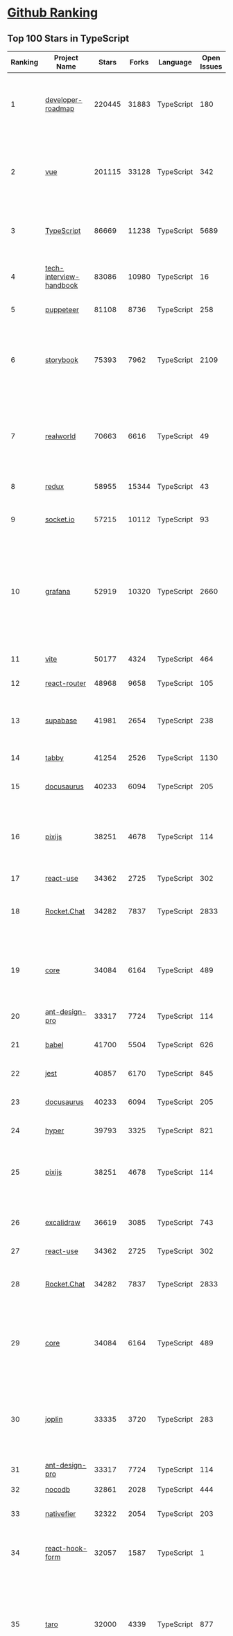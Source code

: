[Github Ranking](../README.md)
==========

## Top 100 Stars in TypeScript

| Ranking | Project Name | Stars | Forks | Language | Open Issues | Description | Last Commit |
| ------- | ------------ | ----- | ----- | -------- | ----------- | ----------- | ----------- |
| 1 | [developer-roadmap](https://github.com/kamranahmedse/developer-roadmap) | 220445 | 31883 | TypeScript | 180 | Interactive roadmaps, guides and other educational content to help developers grow in their careers. | 2022-12-06T19:24:19Z |
| 2 | [vue](https://github.com/vuejs/vue) | 201115 | 33128 | TypeScript | 342 | 🖖 Vue.js is a progressive, incrementally-adoptable JavaScript framework for building UI on the web. | 2022-12-06T14:35:28Z |
| 3 | [TypeScript](https://github.com/microsoft/TypeScript) | 86669 | 11238 | TypeScript | 5689 | TypeScript is a superset of JavaScript that compiles to clean JavaScript output. | 2022-12-07T01:37:31Z |
| 4 | [tech-interview-handbook](https://github.com/yangshun/tech-interview-handbook) | 83086 | 10980 | TypeScript | 16 | 💯 Curated coding interview preparation materials for busy software engineers | 2022-11-25T16:58:13Z |
| 5 | [puppeteer](https://github.com/puppeteer/puppeteer) | 81108 | 8736 | TypeScript | 258 | Headless Chrome Node.js API | 2022-12-07T08:03:28Z |
| 6 | [storybook](https://github.com/storybookjs/storybook) | 75393 | 7962 | TypeScript | 2109 | Storybook is a frontend workshop for building UI components and pages in isolation. Made for UI development, testing, and documentation.  | 2022-12-07T09:55:42Z |
| 7 | [realworld](https://github.com/gothinkster/realworld) | 70663 | 6616 | TypeScript | 49 | "The mother of all demo apps" — Exemplary fullstack Medium.com clone powered by React, Angular, Node, Django, and many more 🏅 | 2022-12-07T02:46:22Z |
| 8 | [redux](https://github.com/reduxjs/redux) | 58955 | 15344 | TypeScript | 43 | Predictable state container for JavaScript apps | 2022-12-05T15:49:27Z |
| 9 | [socket.io](https://github.com/socketio/socket.io) | 57215 | 10112 | TypeScript | 93 | Realtime application framework (Node.JS server) | 2022-12-07T06:12:42Z |
| 10 | [grafana](https://github.com/grafana/grafana) | 52919 | 10320 | TypeScript | 2660 | The open and composable observability and data visualization platform. Visualize metrics, logs, and traces from multiple sources like Prometheus, Loki, Elasticsearch, InfluxDB, Postgres and many more.  | 2022-12-07T10:01:21Z |
| 11 | [vite](https://github.com/vitejs/vite) | 50177 | 4324 | TypeScript | 464 | Next generation frontend tooling. It's fast! | 2022-12-07T08:54:52Z |
| 12 | [react-router](https://github.com/remix-run/react-router) | 48968 | 9658 | TypeScript | 105 | Declarative routing for React | 2022-12-07T01:54:50Z |
| 13 | [supabase](https://github.com/supabase/supabase) | 41981 | 2654 | TypeScript | 238 | The open source Firebase alternative. Follow to stay updated about our public Beta. | 2022-12-07T09:20:41Z |
| 14 | [tabby](https://github.com/Eugeny/tabby) | 41254 | 2526 | TypeScript | 1130 | A terminal for a more modern age | 2022-12-07T07:57:23Z |
| 15 | [docusaurus](https://github.com/facebook/docusaurus) | 40233 | 6094 | TypeScript | 205 | Easy to maintain open source documentation websites. | 2022-12-07T04:45:57Z |
| 16 | [pixijs](https://github.com/pixijs/pixijs) | 38251 | 4678 | TypeScript | 114 | The HTML5 Creation Engine: Create beautiful digital content with the fastest, most flexible 2D WebGL renderer. | 2022-12-07T09:01:56Z |
| 17 | [react-use](https://github.com/streamich/react-use) | 34362 | 2725 | TypeScript | 302 | React Hooks — 👍 | 2022-12-06T18:08:27Z |
| 18 | [Rocket.Chat](https://github.com/RocketChat/Rocket.Chat) | 34282 | 7837 | TypeScript | 2833 | The communications platform that puts data protection first. | 2022-12-07T07:11:08Z |
| 19 | [core](https://github.com/vuejs/core) | 34084 | 6164 | TypeScript | 489 | 🖖 Vue.js is a progressive, incrementally-adoptable JavaScript framework for building UI on the web. | 2022-12-07T09:59:09Z |
| 20 | [ant-design-pro](https://github.com/ant-design/ant-design-pro) | 33317 | 7724 | TypeScript | 114 | 👨🏻‍💻👩🏻‍💻 Use Ant Design like a Pro! | 2022-12-06T07:42:38Z |
| 21 | [babel](https://github.com/babel/babel) | 41700 | 5504 | TypeScript | 626 | 🐠 Babel is a compiler for writing next generation JavaScript. | 2022-12-07T04:43:02Z |
| 22 | [jest](https://github.com/facebook/jest) | 40857 | 6170 | TypeScript | 845 | Delightful JavaScript Testing. | 2022-12-05T00:01:41Z |
| 23 | [docusaurus](https://github.com/facebook/docusaurus) | 40233 | 6094 | TypeScript | 205 | Easy to maintain open source documentation websites. | 2022-12-07T04:45:57Z |
| 24 | [hyper](https://github.com/vercel/hyper) | 39793 | 3325 | TypeScript | 821 | A terminal built on web technologies | 2022-12-06T09:48:36Z |
| 25 | [pixijs](https://github.com/pixijs/pixijs) | 38251 | 4678 | TypeScript | 114 | The HTML5 Creation Engine: Create beautiful digital content with the fastest, most flexible 2D WebGL renderer. | 2022-12-07T09:01:56Z |
| 26 | [excalidraw](https://github.com/excalidraw/excalidraw) | 36619 | 3085 | TypeScript | 743 | Virtual whiteboard for sketching hand-drawn like diagrams | 2022-12-07T05:37:28Z |
| 27 | [react-use](https://github.com/streamich/react-use) | 34362 | 2725 | TypeScript | 302 | React Hooks — 👍 | 2022-12-06T18:08:27Z |
| 28 | [Rocket.Chat](https://github.com/RocketChat/Rocket.Chat) | 34282 | 7837 | TypeScript | 2833 | The communications platform that puts data protection first. | 2022-12-07T07:11:08Z |
| 29 | [core](https://github.com/vuejs/core) | 34084 | 6164 | TypeScript | 489 | 🖖 Vue.js is a progressive, incrementally-adoptable JavaScript framework for building UI on the web. | 2022-12-07T09:59:09Z |
| 30 | [joplin](https://github.com/laurent22/joplin) | 33335 | 3720 | TypeScript | 283 | Joplin - an open source note taking and to-do application with synchronisation capabilities for Windows, macOS, Linux, Android and iOS. | 2022-12-07T09:43:16Z |
| 31 | [ant-design-pro](https://github.com/ant-design/ant-design-pro) | 33317 | 7724 | TypeScript | 114 | 👨🏻‍💻👩🏻‍💻 Use Ant Design like a Pro! | 2022-12-06T07:42:38Z |
| 32 | [nocodb](https://github.com/nocodb/nocodb) | 32861 | 2028 | TypeScript | 444 | 🔥 🔥 🔥 Open Source Airtable Alternative | 2022-12-07T09:42:03Z |
| 33 | [nativefier](https://github.com/nativefier/nativefier) | 32322 | 2054 | TypeScript | 203 | Make any web page a desktop application | 2022-11-07T23:37:05Z |
| 34 | [react-hook-form](https://github.com/react-hook-form/react-hook-form) | 32057 | 1587 | TypeScript | 1 | 📋 React Hooks for form state management and validation (Web + React Native) | 2022-12-06T15:16:21Z |
| 35 | [taro](https://github.com/NervJS/taro) | 32000 | 4339 | TypeScript | 877 | 开放式跨端跨框架解决方案，支持使用 React/Vue/Nerv 等框架来开发微信/京东/百度/支付宝/字节跳动/ QQ 小程序/H5/React Native 等应用。  https://taro.zone/ | 2022-12-07T08:22:15Z |
| 36 | [query](https://github.com/TanStack/query) | 31462 | 1949 | TypeScript | 20 | 🤖 Powerful asynchronous state management, server-state utilities and data fetching for TS/JS, React, Solid, Svelte and Vue. | 2022-12-06T14:52:07Z |
| 37 | [chakra-ui](https://github.com/chakra-ui/chakra-ui) | 30053 | 2689 | TypeScript | 84 | ⚡️ Simple, Modular & Accessible UI Components for your React Applications | 2022-12-06T15:49:25Z |
| 38 | [typeorm](https://github.com/typeorm/typeorm) | 29881 | 5550 | TypeScript | 1751 | ORM for TypeScript and JavaScript (ES7, ES6, ES5). Supports MySQL, PostgreSQL, MariaDB, SQLite, MS SQL Server, Oracle, SAP Hana, WebSQL databases. Works in NodeJS, Browser, Ionic, Cordova and Electron platforms. | 2022-12-07T05:52:25Z |
| 39 | [graphql-engine](https://github.com/hasura/graphql-engine) | 28796 | 2533 | TypeScript | 1857 | Blazing fast, instant realtime GraphQL APIs on your DB with fine grained access control, also trigger webhooks on database events. | 2022-12-07T09:27:31Z |
| 40 | [type-challenges](https://github.com/type-challenges/type-challenges) | 28395 | 2802 | TypeScript | 17937 | Collection of TypeScript type challenges with online judge | 2022-12-01T10:55:27Z |
| 41 | [typeorm](https://github.com/typeorm/typeorm) | 29881 | 5550 | TypeScript | 1751 | ORM for TypeScript and JavaScript (ES7, ES6, ES5). Supports MySQL, PostgreSQL, MariaDB, SQLite, MS SQL Server, Oracle, SAP Hana, WebSQL databases. Works in NodeJS, Browser, Ionic, Cordova and Electron platforms. | 2022-12-07T05:52:25Z |
| 42 | [graphql-engine](https://github.com/hasura/graphql-engine) | 28796 | 2533 | TypeScript | 1857 | Blazing fast, instant realtime GraphQL APIs on your DB with fine grained access control, also trigger webhooks on database events. | 2022-12-07T09:27:31Z |
| 43 | [rxjs](https://github.com/ReactiveX/rxjs) | 28086 | 2894 | TypeScript | 209 | A reactive programming library for JavaScript | 2022-12-05T08:53:43Z |
| 44 | [appwrite](https://github.com/appwrite/appwrite) | 27649 | 2285 | TypeScript | 635 | Secure Backend Server for Web, Mobile & Flutter Developers 🚀 AKA the 100% open-source Firebase alternative. | 2022-12-07T09:52:22Z |
| 45 | [prisma](https://github.com/prisma/prisma) | 27427 | 974 | TypeScript | 2323 | Next-generation ORM for Node.js & TypeScript \| PostgreSQL, MySQL, MariaDB, SQL Server, SQLite, MongoDB and CockroachDB | 2022-12-07T09:44:00Z |
| 46 | [html2canvas](https://github.com/niklasvh/html2canvas) | 27203 | 4521 | TypeScript | 801 | Screenshots with JavaScript | 2022-10-28T12:39:09Z |
| 47 | [postcss](https://github.com/postcss/postcss) | 26962 | 1555 | TypeScript | 19 | Transforming styles with JS plugins | 2022-12-04T10:22:38Z |
| 48 | [n8n](https://github.com/n8n-io/n8n) | 26855 | 3156 | TypeScript | 150 | Free and source-available fair-code licensed workflow automation tool. Easily automate tasks across different services. | 2022-12-07T10:01:48Z |
| 49 | [slate](https://github.com/ianstormtaylor/slate) | 26017 | 2960 | TypeScript | 542 | A completely customizable framework for building rich text editors. (Currently in beta.) | 2022-12-06T16:37:05Z |
| 50 | [mobx](https://github.com/mobxjs/mobx) | 25936 | 1721 | TypeScript | 19 | Simple, scalable state management. | 2022-12-01T20:16:56Z |
| 51 | [angular-cli](https://github.com/angular/angular-cli) | 25823 | 12115 | TypeScript | 202 | CLI tool for Angular | 2022-12-07T08:04:35Z |
| 52 | [cheerio](https://github.com/cheeriojs/cheerio) | 25727 | 1574 | TypeScript | 16 | Fast, flexible, and lean implementation of core jQuery designed specifically for the server. | 2022-12-06T03:09:44Z |
| 53 | [react-select](https://github.com/JedWatson/react-select) | 25501 | 3980 | TypeScript | 201 | The Select Component for React.js | 2022-12-04T15:33:05Z |
| 54 | [swr](https://github.com/vercel/swr) | 24808 | 973 | TypeScript | 84 | React Hooks for Data Fetching | 2022-12-03T15:01:23Z |
| 55 | [react-spring](https://github.com/pmndrs/react-spring) | 24557 | 1070 | TypeScript | 69 | ✌️ A spring physics based React animation library | 2022-12-07T08:28:21Z |
| 56 | [etcher](https://github.com/balena-io/etcher) | 24379 | 1768 | TypeScript | 397 | Flash OS images to SD cards & USB drives, safely and easily. | 2022-12-07T03:56:16Z |
| 57 | [zustand](https://github.com/pmndrs/zustand) | 24341 | 734 | TypeScript | 15 | 🐻 Bear necessities for state management in React | 2022-12-06T01:57:57Z |
| 58 | [slidev](https://github.com/slidevjs/slidev) | 23763 | 920 | TypeScript | 47 | Presentation Slides for Developers | 2022-12-02T16:07:57Z |
| 59 | [floating-ui](https://github.com/floating-ui/floating-ui) | 23606 | 1424 | TypeScript | 19 | A low-level toolkit to create floating elements. Tooltips, popovers, dropdowns, and more | 2022-12-07T09:36:43Z |
| 60 | [appsmith](https://github.com/appsmithorg/appsmith) | 23267 | 2061 | TypeScript | 2658 | Low code project to build admin panels, internal tools, and dashboards. Integrates with 15+ databases and any API. | 2022-12-07T10:03:32Z |
| 61 | [react-spring](https://github.com/pmndrs/react-spring) | 24557 | 1070 | TypeScript | 69 | ✌️ A spring physics based React animation library | 2022-12-07T08:28:21Z |
| 62 | [etcher](https://github.com/balena-io/etcher) | 24379 | 1768 | TypeScript | 397 | Flash OS images to SD cards & USB drives, safely and easily. | 2022-12-07T03:56:16Z |
| 63 | [zustand](https://github.com/pmndrs/zustand) | 24341 | 734 | TypeScript | 15 | 🐻 Bear necessities for state management in React | 2022-12-06T01:57:57Z |
| 64 | [ngx-admin](https://github.com/akveo/ngx-admin) | 24096 | 7675 | TypeScript | 392 | Customizable admin dashboard template based on Angular 10+ | 2022-08-12T20:56:10Z |
| 65 | [solid](https://github.com/solidjs/solid) | 23927 | 623 | TypeScript | 20 | A declarative, efficient, and flexible JavaScript library for building user interfaces. | 2022-12-07T00:18:49Z |
| 66 | [slidev](https://github.com/slidevjs/slidev) | 23763 | 920 | TypeScript | 47 | Presentation Slides for Developers | 2022-12-02T16:07:57Z |
| 67 | [floating-ui](https://github.com/floating-ui/floating-ui) | 23606 | 1424 | TypeScript | 19 | A low-level toolkit to create floating elements. Tooltips, popovers, dropdowns, and more | 2022-12-07T09:36:43Z |
| 68 | [components](https://github.com/angular/components) | 23177 | 6338 | TypeScript | 1640 | Component infrastructure and Material Design components for Angular | 2022-12-07T09:29:23Z |
| 69 | [astro](https://github.com/withastro/astro) | 23165 | 1094 | TypeScript | 55 | Build faster websites with Astro's next-gen island architecture 🏝✨ | 2022-12-07T07:18:22Z |
| 70 | [devtools](https://github.com/vuejs/devtools) | 23161 | 3999 | TypeScript | 414 | ⚙️ Browser devtools extension for debugging Vue.js applications. | 2022-12-05T23:55:19Z |
| 71 | [react-native-elements](https://github.com/react-native-elements/react-native-elements) | 23073 | 4485 | TypeScript | 39 | Cross-Platform React Native UI Toolkit | 2022-11-26T12:44:24Z |
| 72 | [docz](https://github.com/doczjs/docz) | 23027 | 1487 | TypeScript | 104 | ✍ It has never been so easy to document your things! | 2022-09-23T22:42:47Z |
| 73 | [react-redux](https://github.com/reduxjs/react-redux) | 22487 | 3308 | TypeScript | 13 | Official React bindings for Redux | 2022-12-01T20:34:47Z |
| 74 | [sweetalert](https://github.com/t4t5/sweetalert) | 22168 | 2900 | TypeScript | 156 | A beautiful replacement for JavaScript's "alert" | 2022-05-16T16:54:43Z |
| 75 | [xstate](https://github.com/statelyai/xstate) | 21931 | 1036 | TypeScript | 173 | State machines and statecharts for the modern web. | 2022-12-06T16:31:05Z |
| 76 | [react-navigation](https://github.com/react-navigation/react-navigation) | 21888 | 4812 | TypeScript | 565 | Routing and navigation for your React Native apps | 2022-12-06T15:30:27Z |
| 77 | [NativeScript](https://github.com/NativeScript/NativeScript) | 21887 | 1593 | TypeScript | 901 | ⚡ Empowering JavaScript with native platform APIs. ✨ Best of all worlds (TypeScript, Swift, Objective C, Kotlin, Java). Use what you love ❤️ Angular, Capacitor, Ionic, React, Svelte, Vue and you name it compatible. | 2022-12-07T01:26:37Z |
| 78 | [coc.nvim](https://github.com/neoclide/coc.nvim) | 21805 | 901 | TypeScript | 15 | Nodejs extension host for vim & neovim, load extensions like VSCode and host language servers. | 2022-12-07T08:10:55Z |
| 79 | [react-starter-kit](https://github.com/kriasoft/react-starter-kit) | 21636 | 4128 | TypeScript | 1 | The web's most popular Jamstack front-end template (boilerplate) for building web applications with React | 2022-11-19T19:59:09Z |
| 80 | [windows95](https://github.com/felixrieseberg/windows95) | 21624 | 1262 | TypeScript | 124 | 💩🚀 Windows 95 in Electron. Runs on macOS, Linux, and Windows. | 2022-12-06T18:17:08Z |
| 81 | [backstage](https://github.com/backstage/backstage) | 19543 | 3343 | TypeScript | 342 | Backstage is an open platform for building developer portals | 2022-12-07T09:32:55Z |
| 82 | [ink](https://github.com/vadimdemedes/ink) | 19525 | 528 | TypeScript | 70 | 🌈 React for interactive command-line apps | 2022-12-01T14:31:30Z |
| 83 | [blueprint](https://github.com/palantir/blueprint) | 19459 | 2077 | TypeScript | 643 | A React-based UI toolkit for the web | 2022-12-05T22:00:34Z |
| 84 | [refined-github](https://github.com/refined-github/refined-github) | 19415 | 1357 | TypeScript | 152 | :octocat: Browser extension that simplifies the GitHub interface and adds useful features | 2022-12-04T16:41:14Z |
| 85 | [recharts](https://github.com/recharts/recharts) | 19283 | 1466 | TypeScript | 467 | Redefined chart library built with React and D3 | 2022-12-06T14:46:19Z |
| 86 | [graphql-js](https://github.com/graphql/graphql-js) | 19237 | 2052 | TypeScript | 138 | A reference implementation of GraphQL for JavaScript | 2022-12-06T20:10:58Z |
| 87 | [redoc](https://github.com/Redocly/redoc) | 19071 | 2075 | TypeScript | 378 | 📘  OpenAPI/Swagger-generated API Reference Documentation | 2022-12-06T15:10:40Z |
| 88 | [yup](https://github.com/jquense/yup) | 18999 | 812 | TypeScript | 58 | Dead simple Object schema validation | 2022-12-05T18:28:39Z |
| 89 | [jitsi-meet](https://github.com/jitsi/jitsi-meet) | 18961 | 5967 | TypeScript | 281 | Jitsi Meet - Secure, Simple and Scalable Video Conferences that you use as a standalone app or embed in your web application. | 2022-12-07T10:03:04Z |
| 90 | [PicGo](https://github.com/Molunerfinn/PicGo) | 18954 | 1963 | TypeScript | 17 | :rocket:A simple & beautiful tool for pictures uploading built by vue-cli-electron-builder | 2022-11-23T01:42:40Z |
| 91 | [Babylon.js](https://github.com/BabylonJS/Babylon.js) | 18927 | 2975 | TypeScript | 85 | Babylon.js is a powerful, beautiful, simple, and open game and rendering engine packed into a friendly JavaScript framework. | 2022-12-07T08:37:36Z |
| 92 | [SwitchHosts](https://github.com/oldj/SwitchHosts) | 18791 | 2122 | TypeScript | 326 | Switch hosts quickly! | 2022-11-18T03:45:48Z |
| 93 | [directus](https://github.com/directus/directus) | 18724 | 2224 | TypeScript | 187 | The Modern Data Stack 🐰 — Directus is an instant REST+GraphQL API and intuitive no-code data collaboration app for any SQL database. | 2022-12-07T09:10:17Z |
| 94 | [NativeBase](https://github.com/GeekyAnts/NativeBase) | 18688 | 2312 | TypeScript | 147 | Mobile-first, accessible components for React Native & Web to build consistent UI across Android, iOS and Web. | 2022-12-07T10:00:45Z |
| 95 | [wenyan](https://github.com/wenyan-lang/wenyan) | 18586 | 1077 | TypeScript | 177 | 文言文編程語言 A programming language for the ancient Chinese. | 2022-12-05T02:37:06Z |
| 96 | [react-dnd](https://github.com/react-dnd/react-dnd) | 18567 | 1893 | TypeScript | 351 | Drag and Drop for React | 2022-12-06T15:58:09Z |
| 97 | [typescript-book](https://github.com/basarat/typescript-book) | 18560 | 2338 | TypeScript | 111 | :books: The definitive guide to TypeScript and possibly the best TypeScript book :book:. Free and Open Source 🌹 | 2022-11-10T22:10:45Z |
| 98 | [rxdb](https://github.com/pubkey/rxdb) | 18507 | 923 | TypeScript | 0 | A fast, offline-first, reactive database for JavaScript Applications | 2022-12-06T22:53:26Z |
| 99 | [apollo-client](https://github.com/apollographql/apollo-client) | 18285 | 2498 | TypeScript | 610 | :rocket:  A fully-featured, production ready caching GraphQL client for every UI framework and GraphQL server. | 2022-12-07T01:27:21Z |
| 100 | [expo](https://github.com/expo/expo) | 18274 | 3703 | TypeScript | 279 | An open-source platform for making universal native apps with React. Expo runs on Android, iOS, and the web. | 2022-12-07T09:26:56Z |

